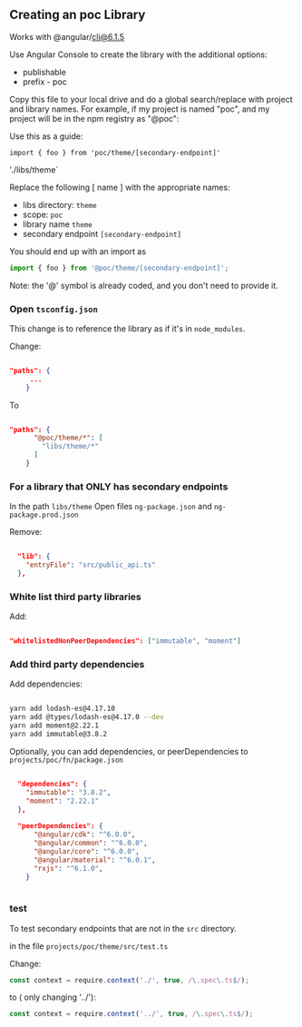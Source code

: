 ## Creating an poc Library

Works with @angular/cli@6.1.5

Use Angular Console to create the library with the additional options:
* publishable
* prefix - poc

Copy this file to your local drive and do a global search/replace with project and library names. For example, 
if my project is named "poc", and my project will be in the npm registry as "@poc":


Use this as a guide:  

`import { foo } from 'poc/theme/[secondary-endpoint]'`

'./libs/theme`

Replace the following [ name ] with the appropriate names:  
* libs directory: `theme`
* scope: `poc` 
* library name `theme`
* secondary endpoint `[secondary-endpoint]`

You should end up with an import as

```typescript
import { foo } from '@poc/theme/[secondary-endpoint]';
```


Note: the '@' symbol is already coded, and you don't need to provide it.


### Open `tsconfig.json`

This change is to reference the library as if it's in `node_modules`.  

Change:

```json

"paths": {
     ...
    }
```
    
 To
 
 
```json

"paths": {
      "@poc/theme/*": [
        "libs/theme/*"
      ]
    }
```

### For a library that ONLY has secondary endpoints

In the path `libs/theme`
Open files `ng-package.json` and `ng-package.prod.json`

Remove:

```json

  "lib": {
    "entryFile": "src/public_api.ts"
  },
```

### White list third party libraries
Add:

```json

"whitelistedNonPeerDependencies": ["immutable", "moment"]

```

### Add third party dependencies
Add dependencies:

```bash

yarn add lodash-es@4.17.10
yarn add @types/lodash-es@4.17.0 --dev
yarn add moment@2.22.1
yarn add immutable@3.8.2

```

Optionally, you can add dependencies, or peerDependencies to `projects/poc/fn/package.json`

```json

  "dependencies": {
    "immutable": "3.8.2",
    "moment": "2.22.1"
  },
  
  "peerDependencies": {
      "@angular/cdk": "^6.0.0",
      "@angular/common": "^6.0.0",
      "@angular/core": "^6.0.0",
      "@angular/material": "^6.0.1",
      "rxjs": "^6.1.0",
    }
  
  ```
  


### test

To test secondary endpoints that are not in the `src` directory.

in the file `projects/poc/theme/src/test.ts`

Change:

```typescript
const context = require.context('./', true, /\.spec\.ts$/);
```

to ( only changing '../'):

```typescript
const context = require.context('../', true, /\.spec\.ts$/);
```

